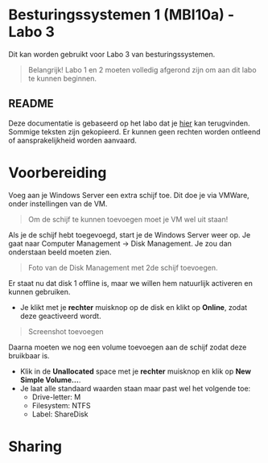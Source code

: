 # Besturingssystemen 1 (MBI10a) - Labo 3

Dit kan worden gebruikt voor Labo 3 van besturingssystemen.
> Belangrijk! Labo 1 en 2 moeten volledig afgerond zijn om aan dit labo te kunnen beginnen.

## README
Deze documentatie is gebaseerd op het labo dat je [hier](https://github.com/swenr/operating-systems/tree/master/Storage%2C%20Shares%20en%20rechten) kan terugvinden.
Sommige teksten zijn gekopieerd.
Er kunnen geen rechten worden ontleend of aansprakelijkheid worden aanvaard.

# Voorbereiding
Voeg aan je Windows Server een extra schijf toe. Dit doe je via VMWare, onder instellingen van de VM.
> Om de schijf te kunnen toevoegen moet je VM wel uit staan!

Als je de schijf hebt toegevoegd, start je de Windows Server weer op.
Je gaat naar Computer Management -> Disk Management.
Je zou dan onderstaan beeld moeten zien.
> Foto van de Disk Management met 2de schijf toevoegen.

Er staat nu dat disk 1 offline is, maar we willen hem natuurlijk activeren en kunnen gebruiken.
- Je klikt met je **rechter** muisknop op de disk en klikt op **Online**, zodat deze geactiveerd wordt.

> Screenshot toevoegen

Daarna moeten we nog een volume toevoegen aan de schijf zodat deze bruikbaar is.
- Klik in de **Unallocated** space met je **rechter** muisknop en klik op **New Simple Volume...**.
- Je laat alle standaard waarden staan maar past wel het volgende toe:
   - Drive-letter: M
   - Filesystem: NTFS
   - Label: ShareDisk

# Sharing
 
<!--stackedit_data:
eyJoaXN0b3J5IjpbLTE1OTc2NDc5ODAsMTQ1Mjk5ODQ4OCwtMj
A5NzQ2NTQyLDk5NjE4NjQzNV19
-->